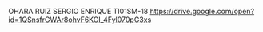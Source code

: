 OHARA RUIZ SERGIO ENRIQUE
TI01SM-18
https://drive.google.com/open?id=1QSnsfrGWAr8ohvF6KGI_4Fyl070pG3xs
